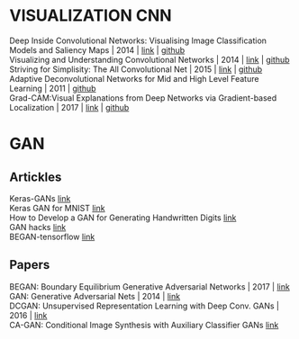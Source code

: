 # VISUALIZATION CNN

Deep Inside Convolutional Networks: Visualising Image Classification Models and Saliency Maps | 2014 | [link](https://cs.nyu.edu/~fergus/papers/zeilerECCV2014.pdf) | [github](https://github.com/binrey/lithub/blob/master/data/Deep%20Inside%20Convolutional%20Networks:%20Visualising...%202014.pdf)    
Visualizing and Understanding Convolutional Networks | 2014 | [link](https://arxiv.org/pdf/1311.2901.pdf) | [github](https://github.com/binrey/lithub/blob/master/data/Visualizing%20and%20Understanding%20Convolutional%20Networks%202014.pdf)   
Striving for Simplisity: The All Convolutional Net | 2015 | [link](https://arxiv.org/pdf/1412.6806.pdf) | [github](https://github.com/binrey/lithub/blob/master/data/Striving%20for%20Simplisity:%20The%20All%20Convolutional%20Net%202015.pdf)   
Adaptive Deconvolutional Networks for Mid and High Level Feature Learning | 2011 | [github](https://github.com/binrey/lithub/blob/master/data/Adaptive%20Deconvolutional%20Networks%20for%20Mid%20and%20High%20Level%20Feature%20Learning%202011.pdf)    
Grad-CAM:Visual Explanations from Deep Networks via Gradient-based Localization | 2017 | [link](https://arxiv.org/abs/1610.02391) | [github](https://github.com/binrey/lithub/blob/master/data/Grad-CAM:%20Visual%20Explanations%20from%20Deep%20Networks...%202017.pdf)

# GAN
## Artickles
Keras-GANs [link](https://github.com/eriklindernoren/Keras-GAN)    
Keras GAN for MNIST [link](https://app.getpocket.com/read/1751108725)    
How to Develop a GAN for Generating Handwritten Digits [link](https://app.getpocket.com/read/2640572501)    
GAN hacks [link](https://github.com/soumith/ganhacks)    
BEGAN-tensorflow [link](https://github.com/fabulousjeong/began-tensorflow)    
## Papers
BEGAN: Boundary Equilibrium Generative Adversarial Networks | 2017 | [link](https://arxiv.org/pdf/1703.10717.pdf)   
GAN: Generative Adversarial Nets | 2014 | [link](https://arxiv.org/pdf/1406.2661.pdf)    
DCGAN: Unsupervised Representation Learning with Deep Conv. GANs | 2016 | [link](https://arxiv.org/pdf/1511.06434.pdf)    
CA-GAN: Conditional Image Synthesis with Auxiliary Classifier GANs [link](https://arxiv.org/pdf/1610.09585.pdf)    


